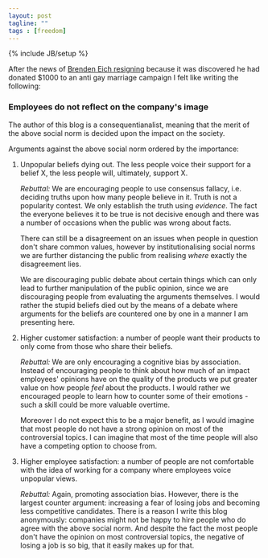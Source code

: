 ```yaml
---
layout: post
tagline: ""
tags : [freedom]
---
```

{% include JB/setup %}

After the news of [Brenden Eich resigning](http://www.zdnet.com/mozilla-ceo-brendan-eich-resigns-amid-controversy-7000028041/) because it was discovered he had donated $1000 to an anti gay marriage campaign I felt like writing the following:

### Employees do not reflect on the company's image

The author of this blog is a consequentianalist, meaning that the merit of the above social norm is decided upon the impact on the society.

Arguments against the above social norm ordered by the importance:

1. Unpopular beliefs dying out. The less people voice their support for a belief X, the less people will, ultimately, support X.

    *Rebuttal:* We are encouraging people to use consensus fallacy, i.e. deciding truths upon how many people believe in it. Truth is not a popularity contest. We only establish the truth using *evidence*. The fact the everyone believes it to be true is not decisive enough and there was a number of occasions when the public was wrong about facts.

    There can still be a disagreement on an issues when people in question don't share common values, however by institutionalising social norms we are further distancing the public from realising *where* exactly the disagreement lies.

    We are discouraging public debate about certain things which can only lead to further manipulation of the public opinion, since we are discouraging people from evaluating the arguments themselves.
    I would rather the stupid beliefs died out by the means of a debate where arguments for the beliefs are countered one by one in a manner I am presenting here.
2. Higher customer satisfaction: a number of people want their products to only come from those who share their beliefs.

    *Rebuttal:* We are only encouraging a cognitive bias by association.
    Instead of encouraging people to think about how much of an impact
    employees' opinions have on the quality of the products we put greater
    value on how people *feel* about the products. I would rather we encouraged
    people to learn how to counter some of their emotions - such a skill could
    be more valuable overtime.

    Moreover I do not expect this to be a major benefit, as I would imagine that most
    people do not have a strong opinion on most of the controversial
    topics. I can imagine that most of the time people will also have a
    competing option to choose from.
3. Higher employee satisfaction: a number of people are not comfortable with the idea of working for a company where employees voice unpopular views.

    *Rebuttal:* Again, promoting association bias. However, there is the largest counter argument: increasing a fear of losing jobs and becoming less competitive candidates. There is a reason I write this blog anonymously: companies might not be happy to hire people who do agree with the above social norm. And despite the fact the most people don't have the opinion on most controversial topics, the negative of losing a job is so big, that it easily makes up for that.
